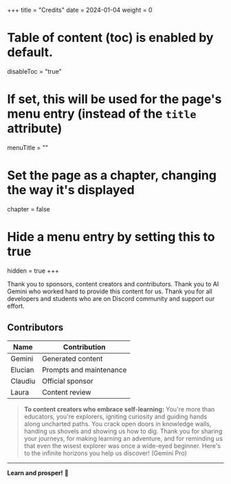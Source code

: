 +++
title = "Credits"
date =  2024-01-04
weight = 0
# Table of content (toc) is enabled by default.
disableToc = "true"
# If set, this will be used for the page's menu entry (instead of the `title` attribute)
menuTitle = ""
# Set the page as a chapter, changing the way it's displayed
chapter = false
# Hide a menu entry by setting this to true
hidden = true
+++

Thank you to sponsors, content creators and contributors. Thank you to AI Gemini who worked hard to provide this content for us. Thank you for all developers and students who are on Discord community and support our effort.


## Contributors

| Name    | Contribution           |
|---------|------------------------|
| Gemini  | Generated content      |
| Elucian | Prompts and maintenance|
| Claudiu | Official sponsor       |
| Laura   | Content review         |


> **To content creators who embrace self-learning:** You're more than educators, you're explorers, igniting curiosity and guiding hands along uncharted paths. You crack open doors in knowledge walls, handing us shovels and showing us how to dig. Thank you for sharing your journeys, for making learning an adventure, and for reminding us that even the wisest explorer was once a wide-eyed beginner. Here's to the infinite horizons you help us discover! (Gemini Pro)

---

**Learn and prosper!** 🖖